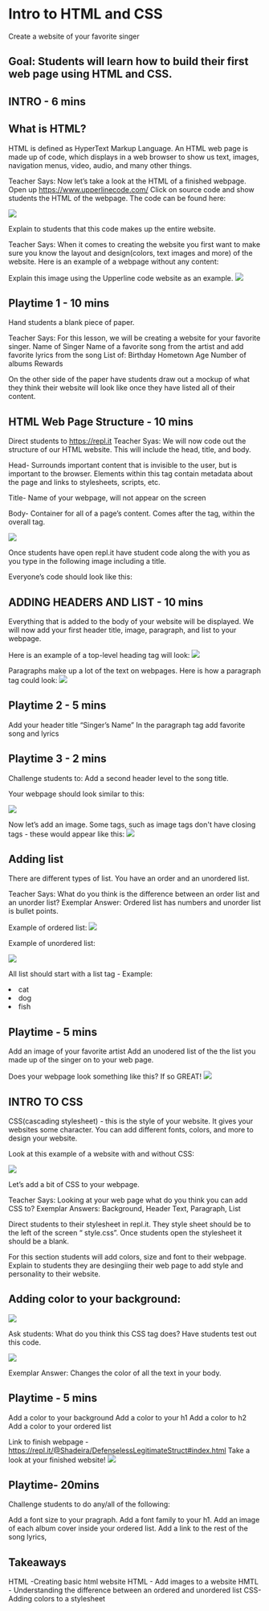 # Intro to HTML and CSS


Create a website of your favorite singer 
## Goal: Students will learn how to build their first web page using HTML and CSS. 

## INTRO - 6 mins

## What is HTML? 

HTML is defined as HyperText Markup Language. An HTML web page is made up of code, which displays in a web browser to show us text, images, navigation menus, video, audio, and many other things.


Teacher Says: Now let’s take a look at the HTML of a finished webpage. 
Open up https://www.upperlinecode.com/ 
Click on source code and show students the HTML of the webpage. The code can be found here: 

<img src="images/upperlinecodesource.png">

Explain to students that this code makes up the entire website.

Teacher Says: When it comes to creating the website you first want to make sure you know the layout and design(colors, text images and more) of the website. Here is an example of a webpage without any content: 

Explain this image using the Upperline code website as an example. 
<img src="images/websiteimage.png">


## Playtime 1 - 10 mins

Hand students a blank piece of paper. 

Teacher Says: For this lesson, we will be creating a website for your favorite singer. 
Name of Singer
Name of a favorite song from the artist and add favorite lyrics from the song
List of:
   Birthday
   Hometown
   Age 
  Number of albums
  Rewards

On the other side of the paper have students draw out a mockup of what they think their website will look like once they have listed all of their content. 


## HTML Web Page Structure - 10 mins

Direct students to https://repl.it
Teacher Syas: We will now code out the structure of our HTML website. This will include the head, title, and body.

Head- Surrounds important content that is invisible to the user, but is important to the browser. Elements within this tag contain metadata about the page and links to stylesheets, scripts, etc.

Title- Name of your webpage, will not appear on the screen 

Body- Container for all of a page’s content. Comes after the <head> tag, within the overall <html> tag.
   
<img src="images/html.png">

Once students have open repl.it have student code along the with you as you type in the following image including a title. 

Everyone’s code should look like this: 
<!DOCTYPE html>
<html>
  <head>
    <title> Web Page </title>
  </head>
  <body>
      </body>
</html>

## ADDING HEADERS AND LIST - 10 mins

Everything that is added to the body of your website will be displayed. We will now add your first header title, image, paragraph, and list to your webpage. 

Here is an example of a top-level heading tag will look: 
<img src="images/h1tag.png">

Paragraphs make up a lot of the text on webpages. Here is how a paragraph tag could look:
<img src="images/ptag.png">

## Playtime 2 - 5 mins
Add your header title “Singer’s Name”
In the paragraph tag add favorite song and lyrics

## Playtime 3 - 2 mins
Challenge students to: 
Add a second header level to the song title.

Your webpage should look similar to this: 

<img src="images/firsthtml.png" >


Now let’s add an image. 
Some tags, such as image tags don't have closing tags - these would appear like this:
<img src="images/img.png">

## Adding list
There are different types of list. You have an order and an unordered list. 

Teacher Says: What do you think is the difference between an order list and an unorder list? 
Exemplar Answer: Ordered list has numbers and unorder list is bullet points. 

Example of ordered list:
<img src="images/ol.png">

Example of unordered list:

<img src="images/ul.png" >


All list should start with a list tag - Example:
<li>cat</li>
<li>dog</li>
<li>fish</li>


## Playtime - 5 mins
Add an image of your favorite artist 
Add an unodered list of the the list you made up of the singer on to your web page. 

Does your webpage look something like this? If so GREAT!
<img src="images/beyoncehtml.png">


## INTRO TO CSS

CSS(cascading stylesheet) -  this is the style of your website. It gives your websites some character. You can add different fonts, colors, and more to design your website. 

Look at this example of a website with and without CSS:

<img src="images/websutecssandhtml.png">

Let’s add a bit of CSS to your webpage.
 
Teacher Says: Looking at your web page what do you think you can add CSS to? 
Exemplar Answers: Background, Header Text, Paragraph, List

Direct students to their stylesheet in repl.it. They style sheet should be to the left of the screen “ style.css”. Once students open the stylesheet it should be a blank. 

For this section students will add colors, size and font to their webpage. Explain to students they are desingiing their web page to add style and personality to their website. 

## Adding color to your background: 

<img src="images/backgroundcolor.png">

Ask students: What do you think this CSS tag does? 
Have students test out this code. 

<img src="images/bodycss.png">

Exemplar Answer: Changes the color of all the text in your body. 

## Playtime - 5 mins
Add a color to your background
Add a color to your h1
Add a color to h2
Add a color to your ordered list


Link to finish webpage - https://repl.it/@Shadeira/DefenselessLegitimateStruct#index.html
Take a look at your finished website!
<img src="images/beyoncecss.png">


## Playtime- 20mins
Challenge students to do any/all of the following:

Add a font size to your pragraph. 
Add a font family to your h1.
Add an image of each album cover inside your ordered list.
Add a link to the rest of the song lyrics,


## Takeaways
HTML -Creating basic html website 
HTML - Add images to a website
HMTL - Understanding the difference between an ordered and unordered list
CSS- Adding colors to a stylesheet 
